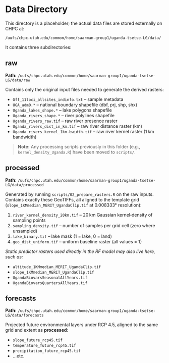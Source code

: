 # Data Directory

This directory is a placeholder; the actual data files are stored externally on CHPC at:

`/uufs/chpc.utah.edu/common/home/saarman-group1/uganda-tsetse-LG/data/`

It contains three subdirectories:

## raw

**Path:** `/uufs/chpc.utah.edu/common/home/saarman-group1/uganda-tsetse-LG/data/raw`

Contains only the original input files needed to generate the derived rasters:

- `Gff_11loci_allsites_indinfo.txt` – sample metadata
- `UGA_adm0.*` – national boundary shapefile (dbf, prj, shp, shx)
- `Uganda_lakes_shape.*` – lake polygons shapefile
- `Uganda_rivers_shape.*` – river polylines shapefile
- `Uganda_rivers_raw.tif` – raw river presence raster
- `Uganda_rivers_dist_in_km.tif` – raw river distance raster (km)
- `Uganda_rivers_kernel_1km-bwidth.tif` – raw river kernel raster (1 km bandwidth)

> **Note:** Any processing scripts previously in this folder (e.g., `kernel_density_Uganda.R`) have been moved to `scripts/`.

## processed

**Path:** `/uufs/chpc.utah.edu/common/home/saarman-group1/uganda-tsetse-LG/data/processed`

Generated by running `scripts/02_prepare_rasters.R` on the raw inputs. Contains exactly these GeoTIFFs, all aligned to the template grid (`slope_1KMmedian_MERIT_UgandaClip.tif` at 0.008333° resolution):

1. `river_kernel_density_20km.tif` – 20 km Gaussian kernel‑density of sampling points
2. `sampling_density.tif` – number of samples per grid cell (zero where unsampled)
3. `lake_binary.tif` – lake mask (1 = lake, 0 = land)
4. `geo_dist_uniform.tif` – uniform baseline raster (all values = 1)

_Static predictor rasters used directly in the RF model may also live here, such as:_

- `altitude_1KMmedian_MERIT_UgandaClip.tif`
- `slope_1KMmedian_MERIT_UgandaClip.tif`
- `UgandaBiovarsSeasonalAllYears.tif`
- `UgandaBiovarsQuartersAllYears.tif`

## forecasts

**Path:** `/uufs/chpc.utah.edu/common/home/saarman-group1/uganda-tsetse-LG/data/forecasts`

Projected future environmental layers under RCP 4.5, aligned to the same grid and extent as **processed**:

- `slope_future_rcp45.tif`
- `temperature_future_rcp45.tif`
- `precipitation_future_rcp45.tif`
- …etc.

